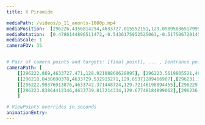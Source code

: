 ```yaml
---
title: V Piramide

mediaPath: /videos/p_11_anonls-1080p.mp4
mediaPosition:  [296226.4356814254,4633727.015552151,129.09895036517995]
mediaRotation:  [0.4786144806511472,-0.5436175952525063,-0.5175067201453011,0.45562581538732844]
mediaScale: 1
cameraFOV: 35


# Pair of camera points and targets: [final point], ... , [entrance point]
cameraPath: [
    [[296222.869,4633727.471,128.92188860628895], [296223.5619805521,4633727.382509758,128.95629043274812]],
    [[296218.8438690378,4633729.532915271,129.65371289466907],[296231.7952655059,4633726.358892655,128.75363791862674]],
    [[296222.99376913876,4633742.371448724,129.72146198894455],[296229.0607249362,4633730.476266083,130.28706106012797]],
    [[296223.83864412346,4633739.817214334,129.67748184899062],[296236.1540639942,4633735.192024265,132.03571746751948]]
    ]

# ViewPoints overrides in seconds
animationEntry:
---
```

